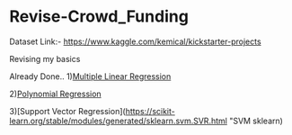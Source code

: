 # Revise-Crowd_Funding

Dataset Link:- https://www.kaggle.com/kemical/kickstarter-projects


Revising my basics

Already Done..
1)[Multiple Linear Regression](https://en.wikiversity.org/wiki/Multiple_linear_regression "Multiple Linear Regression")

2)[Polynomial Regression](https://en.wikipedia.org/wiki/Polynomial_regression "Polyomial Regression")

3)[Support Vector Regression](https://scikit-learn.org/stable/modules/generated/sklearn.svm.SVR.html "SVM sklearn)
